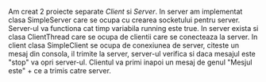 Am creat 2 proiecte separate *Client* si *Server*.
In server am implementat clasa SimpleServer care se ocupa cu crearea socketului pentru server. Server-ul va functiona cat timp variabila running este true.
In server exista si clasa ClientThread care se ocupa de clientii care se conecteaza la server.
In client clasa SimpleClient se ocupa de conexiunea de server, citeste un mesaj din consola, il trimite la server, server-ul verifica si daca mesajul este "stop" va opri server-ul. Clientul va primi inapoi un mesaj de genul "Mesjul este" + ce a trimis catre server.
